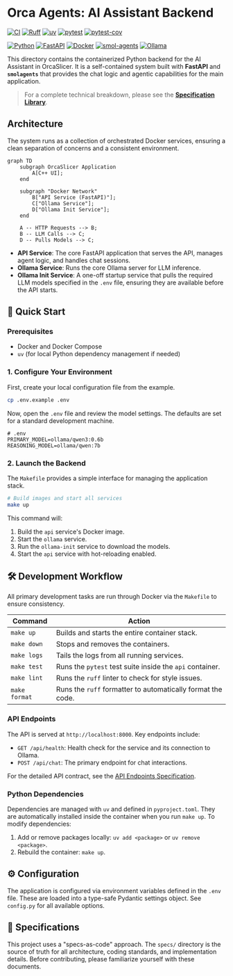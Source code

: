 # Orca Agents: AI Assistant Backend

[![CI](https://github.com/cbatu/OrcaSlicer/actions/workflows/ci.yml/badge.svg)](https://github.com/cbatu/OrcaSlicer/actions/workflows/ci.yml)
[![Ruff](https://img.shields.io/endpoint?url=https://raw.githubusercontent.com/astral-sh/ruff/main/assets/badge/v2.json)](https://github.com/astral-sh/ruff)
[![uv](https://img.shields.io/endpoint?url=https://raw.githubusercontent.com/astral-sh/uv/main/assets/badge/v0.json)](https://github.com/astral-sh/uv)
[![pytest](https://img.shields.io/badge/pytest-6.2.5-grey.svg)](https://docs.pytest.org/en/latest/)
[![pytest-cov](https://img.shields.io/badge/pytest--cov-4.1.0-red.svg)](https://pytest-cov.readthedocs.io/en/latest/)

[![Python](https://img.shields.io/badge/Python-3776AB?logo=python&logoColor=fff)](https://www.python.org/)
[![FastAPI](https://img.shields.io/badge/FastAPI-009688?logo=fastapi&logoColor=fff)](https://fastapi.tiangolo.com/)
[![Docker](https://img.shields.io/badge/Docker-2496ED?logo=docker&logoColor=fff)](https://www.docker.com/)
[![smol-agents](https://img.shields.io/badge/smol--agents-5A6978.svg)](https://github.com/smol-ai/smol-agent)
[![Ollama](https://img.shields.io/badge/Ollama-lightgrey.svg)](https://ollama.com/)

This directory contains the containerized Python backend for the AI Assistant in OrcaSlicer. It is a self-contained system built with **FastAPI** and **`smolagents`** that provides the chat logic and agentic capabilities for the main application.

> For a complete technical breakdown, please see the **[Specification Library](./specs/README.md)**.

## Architecture

The system runs as a collection of orchestrated Docker services, ensuring a clean separation of concerns and a consistent environment.

```mermaid
graph TD
    subgraph OrcaSlicer Application
        A[C++ UI];
    end

    subgraph "Docker Network"
        B["API Service (FastAPI)"];
        C["Ollama Service"];
        D["Ollama Init Service"];
    end

    A -- HTTP Requests --> B;
    B -- LLM Calls --> C;
    D -- Pulls Models --> C;
```

-   **API Service**: The core FastAPI application that serves the API, manages agent logic, and handles chat sessions.
-   **Ollama Service**: Runs the core Ollama server for LLM inference.
-   **Ollama Init Service**: A one-off startup service that pulls the required LLM models specified in the `.env` file, ensuring they are available before the API starts.

## 🚀 Quick Start

### Prerequisites

-   Docker and Docker Compose
-   `uv` (for local Python dependency management if needed)

### 1. Configure Your Environment

First, create your local configuration file from the example.

```bash
cp .env.example .env
```

Now, open the `.env` file and review the model settings. The defaults are set for a standard development machine.

```env
# .env
PRIMARY_MODEL=ollama/qwen3:0.6b
REASONING_MODEL=ollama/qwen:7b
```

### 2. Launch the Backend

The `Makefile` provides a simple interface for managing the application stack.

```bash
# Build images and start all services
make up
```

This command will:
1.  Build the `api` service's Docker image.
2.  Start the `ollama` service.
3.  Run the `ollama-init` service to download the models.
4.  Start the `api` service with hot-reloading enabled.

## 🛠️ Development Workflow

All primary development tasks are run through Docker via the `Makefile` to ensure consistency.

| Command         | Action                                                                   |
| --------------- | ------------------------------------------------------------------------ |
| `make up`       | Builds and starts the entire container stack.                            |
| `make down`     | Stops and removes the containers.                                        |
| `make logs`     | Tails the logs from all running services.                                |
| `make test`     | Runs the `pytest` test suite inside the `api` container.                 |
| `make lint`     | Runs the `ruff` linter to check for style issues.                        |
| `make format`   | Runs the `ruff` formatter to automatically format the code.              |

### API Endpoints

The API is served at `http://localhost:8000`. Key endpoints include:

-   `GET /api/health`: Health check for the service and its connection to Ollama.
-   `POST /api/chat`: The primary endpoint for chat interactions.

For the detailed API contract, see the [API Endpoints Specification](./specs/api_endpoints.md).

### Python Dependencies

Dependencies are managed with `uv` and defined in `pyproject.toml`. They are automatically installed inside the container when you run `make up`. To modify dependencies:

1.  Add or remove packages locally: `uv add <package>` or `uv remove <package>`.
2.  Rebuild the container: `make up`.

## ⚙️ Configuration

The application is configured via environment variables defined in the `.env` file. These are loaded into a type-safe Pydantic settings object. See `config.py` for all available options.

## 📄 Specifications

This project uses a "specs-as-code" approach. The `specs/` directory is the source of truth for all architecture, coding standards, and implementation details. Before contributing, please familiarize yourself with these documents. 